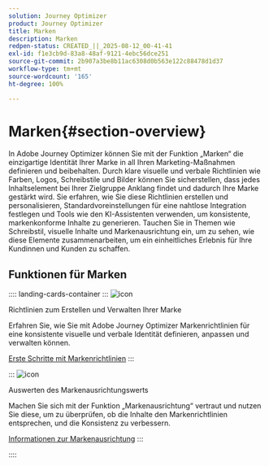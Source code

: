 ```yaml
---
solution: Journey Optimizer
product: Journey Optimizer
title: Marken
description: Marken
redpen-status: CREATED_||_2025-08-12_00-41-41
exl-id: f1e3cb9d-83a8-48af-9121-4ebc56dce251
source-git-commit: 2b907a3be8b11ac6308d0b563e122c88478d1d37
workflow-type: tm+mt
source-wordcount: '165'
ht-degree: 100%

---
```


# Marken{#section-overview}

In Adobe Journey Optimizer können Sie mit der Funktion „Marken“ die einzigartige Identität Ihrer Marke in all Ihren Marketing-Maßnahmen definieren und beibehalten. Durch klare visuelle und verbale Richtlinien wie Farben, Logos, Schreibstile und Bilder können Sie sicherstellen, dass jedes Inhaltselement bei Ihrer Zielgruppe Anklang findet und dadurch Ihre Marke gestärkt wird. Sie erfahren, wie Sie diese Richtlinien erstellen und personalisieren, Standardvoreinstellungen für eine nahtlose Integration festlegen und Tools wie den KI-Assistenten verwenden, um konsistente, markenkonforme Inhalte zu generieren. Tauchen Sie in Themen wie Schreibstil, visuelle Inhalte und Markenausrichtung ein, um zu sehen, wie diese Elemente zusammenarbeiten, um ein einheitliches Erlebnis für Ihre Kundinnen und Kunden zu schaffen.

## Funktionen für Marken

:::: landing-cards-container
:::
![icon](https://cdn.experienceleague.adobe.com/icons/circle-play.svg)

Richtlinien zum Erstellen und Verwalten Ihrer Marke

Erfahren Sie, wie Sie mit Adobe Journey Optimizer Markenrichtlinien für eine konsistente visuelle und verbale Identität definieren, anpassen und verwalten können.

[Erste Schritte mit Markenrichtlinien](../using/content-management/brands.md)
:::

:::
![icon](https://cdn.experienceleague.adobe.com/icons/list-check.svg)

Auswerten des Markenausrichtungswerts

Machen Sie sich mit der Funktion „Markenausrichtung“ vertraut und nutzen Sie diese, um zu überprüfen, ob die Inhalte den Markenrichtlinien entsprechen, und die Konsistenz zu verbessern.

[Informationen zur Markenausrichtung](../using/content-management/brands-score.md)
:::

::::
